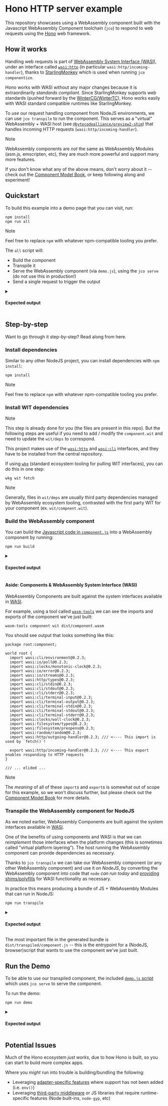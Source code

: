 # Hono HTTP server example

This repository showcases using a WebAssembly component built with the Javascript WebAssembly Component
toolchain (`jco`) to respond to web requests using the [Hono][hono] web framework.

## How it works

Handling web requests is part of [WebAssembly System Interface (WASI)][wasi], under an interface called [`wasi:http`][wasi-http]
(in particular `wasi:http/incoming-handler`), thanks to [StarlingMonkey][sm] which is used when running `jco componentize`.

Hono works with WASI without any major changes because it is extraordinarily *standards compliant*.
Since StarlingMonkey supports web standards (pushed forward by the [WinterCG/WinterTC][wintertc]),
Hono works easily with WASI standard compatible runtimes like StarlingMonkey.

To *use* our request handling component from NodeJS environments, we can use `jco transpile` to run the
component. This serves as a "virtual" WebAssembly + WASI host (see [`@bytecodealliance/preview2-shim`][p2-shims])
that handles incoming HTTP requests (`wasi:http/incoming-handler`).

> [!NOTE]
> WebAssembly components are *not* the same as WebAssembly Modules (asm.js, emscripten, etc),
> they are much more powerful and support many more features.
>
> If you don't know what any of the above means, don't worry about it -- check out the [Component Model Book][cm-book],
> or keep following along and experiment!

[hono]: https://hono.dev
[sm]: https://github.com/bytecodealliance/StarlingMonkey
[wasi]: https://github.com/WebAssembly/WASI/tree/main
[mdn-fetch]: https://developer.mozilla.org/en-US/docs/Web/API/Fetch_API
[wasi-http]: https://github.com/WebAssembly/wasi-http
[p2-shims]: https://www.npmjs.com/package/@bytecodealliance/preview2-shim
[cm-book]: https://component-model.bytecodealliance.org/
[wintertc]: https://wintertc.org/

## Quickstart

To build this example into a demo page that you can visit, run:

```console
npm install
npm run all
```
> [!NOTE]
> Feel free to replace `npm` with whatever npm-compatible tooling you prefer.

The `all` script will:

- Build the component
- Transpile it
- Serve the WebAssembly component (via `demo.js`), using the `jco serve` (do not use this in production!)
- Send a single request to trigger the output

<details>
<summary><h4>Expected output</h4></summary>

```console
> http-server-hono@0.1.0 all
> npm run build && npm run demo


> http-server-hono@0.1.0 build
> npm run gen:types && npm run build:js && npm run build:component


> http-server-hono@0.1.0 gen:types
> jco guest-types wit -o generated/types


  Generated Guest Typescript Definition Files (.d.ts):

 - generated/types/interfaces/wasi-cli-environment.d.ts         0.76 KiB
 - generated/types/interfaces/wasi-clocks-monotonic-clock.d.ts  0.42 KiB
 - generated/types/interfaces/wasi-http-incoming-handler.d.ts   0.92 KiB
 - generated/types/interfaces/wasi-http-types.d.ts              26.8 KiB
 - generated/types/interfaces/wasi-io-error.d.ts                0.19 KiB
 - generated/types/interfaces/wasi-io-poll.d.ts                 0.26 KiB
 - generated/types/interfaces/wasi-io-streams.d.ts               1.3 KiB
 - generated/types/wit.d.ts                                     1.19 KiB


> http-server-hono@0.1.0 build:js
> rollup -c


src/component.ts → dist/component.js...
(!) Circular dependency
../../../node_modules/hono/dist/request.js -> ../../../node_modules/hono/dist/utils/body.js -> ../../../node_modules/hono/dist/request.js
created dist/component.js in 1s

> http-server-hono@0.1.0 build:component
> jco componentize -w wit -o dist/component.wasm dist/component.js

ALL  /*
       logger2
GET  /
       [handler]
OK Successfully written dist/component.wasm.

> http-server-hono@0.1.0 demo
> node scripts/demo.js

fetch() OUTPUT:
Hello world!
```

</details>

## Step-by-step

Want to go through it step-by-step? Read along from here.

### Install dependencies

Similar to any other NodeJS project, you can install dependencies with `npm install`:

```console
npm install
```

> [!NOTE]
> Feel free to replace `npm` with whatever npm-compatible tooling you prefer.

### Install WIT dependencies

> [!NOTE]
> This step is already done for you (the files are present in this repo). But the following steps are useful if you need to add / modify the `component.wit` and need to update the `wit/deps` to correspond.

This project makes use of the [`wasi:http`][wasi-http] and [`wasi:cli`][wasi-cli] interfaces, and they have to be
installed from the central repository.

If using [`wkg`][wkg] (standard ecosystem tooling for pulling WIT interfaces), you can do this in one step:

```console
wkg wit fetch
```

> [!NOTE]
> Generally, files in `wit/deps` are usually third party dependencies managed by WebAssembly ecosystem tooling,
> contrasted with the first party WIT for your component (ex. `wit/compnent.wit`).

[wkg]: https://github.com/bytecodealliance/wasm-pkg-tools/tree/main
[wasi-cli]: https://github.com/WebAssembly/wasi-cli

### Build the WebAssembly component

You can build the [Javascript code in `component.js`](./src/component.js) into a WebAssembly component by running:

```console
npm run build
```

<details>
<summary><h4>Expected output</h4></summary>

You should see output like the following:

```console
> http-server-hono@0.1.0 build
> npm run gen:types && npm run build:js && npm run build:component


> http-server-hono@0.1.0 gen:types
> jco guest-types wit -o generated/types


  Generated Guest Typescript Definition Files (.d.ts):

 - generated/types/interfaces/wasi-cli-environment.d.ts         0.76 KiB
 - generated/types/interfaces/wasi-clocks-monotonic-clock.d.ts  0.42 KiB
 - generated/types/interfaces/wasi-http-incoming-handler.d.ts   0.92 KiB
 - generated/types/interfaces/wasi-http-types.d.ts              26.8 KiB
 - generated/types/interfaces/wasi-io-error.d.ts                0.19 KiB
 - generated/types/interfaces/wasi-io-poll.d.ts                 0.26 KiB
 - generated/types/interfaces/wasi-io-streams.d.ts               1.3 KiB
 - generated/types/wit.d.ts                                     1.19 KiB


> http-server-hono@0.1.0 build:js
> rollup -c


src/component.ts → dist/component.js...
(!) Circular dependency
../../../node_modules/hono/dist/request.js -> ../../../node_modules/hono/dist/utils/body.js -> ../../../node_modules/hono/dist/request.js
created dist/component.js in 1s

> http-server-hono@0.1.0 build:component
> jco componentize -w wit -o dist/component.wasm dist/component.js

ALL  /*
       logger2
GET  /
       [handler]
OK Successfully written dist/component.wasm.
```

</details>

#### Aside: Components & WebAssembly System Interface (WASI)

WebAssembly Components are built against the system interfaces available in [WASI][wasi].

For example, using a tool called [`wasm-tools`][wasm-tools] we can see the imports and exports
of the component we've just built:

```
wasm-tools component wit dist/component.wasm
```

You should see output that looks something like this:

```wit
package root:component;

world root {
  import wasi:cli/environment@0.2.3;
  import wasi:io/poll@0.2.3;
  import wasi:clocks/monotonic-clock@0.2.3;
  import wasi:io/error@0.2.3;
  import wasi:io/streams@0.2.3;
  import wasi:http/types@0.2.3;
  import wasi:cli/stdin@0.2.3;
  import wasi:cli/stdout@0.2.3;
  import wasi:cli/stderr@0.2.3;
  import wasi:cli/terminal-input@0.2.3;
  import wasi:cli/terminal-output@0.2.3;
  import wasi:cli/terminal-stdin@0.2.3;
  import wasi:cli/terminal-stdout@0.2.3;
  import wasi:cli/terminal-stderr@0.2.3;
  import wasi:clocks/wall-clock@0.2.3;
  import wasi:filesystem/types@0.2.3;
  import wasi:filesystem/preopens@0.2.3;
  import wasi:random/random@0.2.3;
  import wasi:http/outgoing-handler@0.2.3; /// <---- This import is used by `fetch()`!

  export wasi:http/incoming-handler@0.2.3; /// <---- This export enables responding to HTTP requests
}

/// ... elided ...
```

> [!NOTE]
> The *meaning* of all of these `import`s and `export`s is somewhat out of scope for this example, so we won't discuss
> further, but please check out the [Component Model Book][cm-book] for more details.

[wasm-tools]: https://github.com/bytecodealliance/wasm-tools

### Transpile the WebAssembly component for NodeJS

As we noted earlier, WebAssembly Components are built against the system interfaces available in [WASI][wasi].

One of the benefits of using components and WASI is that we can *reimplement* those interfaces when
the platform changes (this is sometimes called "virtual platform layering"). The host running the WebAssembly
component can provide dependencies as necessary.

Thanks to `jco transpile` we can take our WebAssembly component (or any other WebAssembly component) and use
it *on NodeJS*, by converting the WebAssembly component into code that `node` *can run today* and
[providing shims/polyfills][npm-p2-shim] for WASI functionality as necessary.

In practice this means producing a bundle of JS + WebAssembly Modules that can run in NodeJS:

```console
npm run transpile
```

<details>
<summary><h4>Expected output</h4></summary>

You should see output like the following:

```
> http-server-hono@0.1.0 transpile
> jco transpile -o dist/transpiled dist/component.wasm


  Transpiled JS Component Files:

 - dist/transpiled/component.core.wasm                          11.3 MiB
 - dist/transpiled/component.core2.wasm                         16.1 KiB
 - dist/transpiled/component.core3.wasm                         6.37 KiB
 - dist/transpiled/component.d.ts                               2.37 KiB
 - dist/transpiled/component.js                                  265 KiB
 - dist/transpiled/interfaces/wasi-cli-environment.d.ts          0.2 KiB
 - dist/transpiled/interfaces/wasi-cli-stderr.d.ts              0.16 KiB
 - dist/transpiled/interfaces/wasi-cli-stdin.d.ts               0.15 KiB
 - dist/transpiled/interfaces/wasi-cli-stdout.d.ts              0.16 KiB
 - dist/transpiled/interfaces/wasi-cli-terminal-input.d.ts      0.17 KiB
 - dist/transpiled/interfaces/wasi-cli-terminal-output.d.ts     0.17 KiB
 - dist/transpiled/interfaces/wasi-cli-terminal-stderr.d.ts      0.2 KiB
 - dist/transpiled/interfaces/wasi-cli-terminal-stdin.d.ts       0.2 KiB
 - dist/transpiled/interfaces/wasi-cli-terminal-stdout.d.ts      0.2 KiB
 - dist/transpiled/interfaces/wasi-clocks-monotonic-clock.d.ts  0.37 KiB
 - dist/transpiled/interfaces/wasi-clocks-wall-clock.d.ts        0.2 KiB
 - dist/transpiled/interfaces/wasi-filesystem-preopens.d.ts     0.19 KiB
 - dist/transpiled/interfaces/wasi-filesystem-types.d.ts        2.93 KiB
 - dist/transpiled/interfaces/wasi-http-incoming-handler.d.ts    0.3 KiB
 - dist/transpiled/interfaces/wasi-http-outgoing-handler.d.ts   0.47 KiB
 - dist/transpiled/interfaces/wasi-http-types.d.ts              9.88 KiB
 - dist/transpiled/interfaces/wasi-io-error.d.ts                0.18 KiB
 - dist/transpiled/interfaces/wasi-io-poll.d.ts                 0.25 KiB
 - dist/transpiled/interfaces/wasi-io-streams.d.ts              1.14 KiB
 - dist/transpiled/interfaces/wasi-random-random.d.ts           0.14 KiB
```

</details>

The most important file in the generated bundle is `dist/transpiled/component.js` -- this is
the entrypoint for a (NodeJS, browser)script that wants to use the component we've just built.

[npm-p2-shim]: https://www.npmjs.com/package/@bytecodealliance/preview2-shim

## Run the Demo

To be able to use our transpiled component, the included [`demo.js` script](./scripts/demo.js) which uses `jco serve`
to serve the component.

To run the demo:

```console
npm run demo
```

<details>
<summary><h4>Expected output</h4></summary>

You should see output like the following:

```
> demo
> node demo.js

fetch() OUTPUT:
Hello World
```

</details>

## Potential Issues

Much of the Hono ecosystem *just works*, due to how Hono is built, so you can start to build more complex apps.

Where you *might* run into trouble is building/bundling the following:

- Leveraging [adapter-specific features](https://hono.dev/docs/helpers/adapter) where support has not been added (i.e. `env()`)
- Leveraging [third-party middleware](https://hono.dev/docs/middleware/third-party) or JS libraries that require runtime-specific features (Node built-ins, `node-gyp`, etc)
